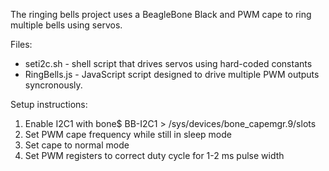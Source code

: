 The ringing bells project uses a BeagleBone Black and PWM cape to ring
multiple bells using servos.

Files:
* seti2c.sh - shell script that drives servos using hard-coded constants
* RingBells.js - JavaScript script designed to drive multiple PWM outputs syncronously.

Setup instructions:

1. Enable I2C1 with bone$ BB-I2C1 > /sys/devices/bone_capemgr.9/slots
2. Set PWM cape frequency while still in sleep mode
3. Set cape to normal mode
4. Set PWM registers to correct duty cycle for 1-2 ms pulse width
